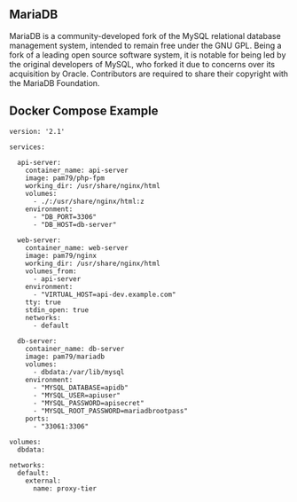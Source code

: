 ## **MariaDB**

MariaDB is a community-developed fork of the MySQL relational database management system, intended to remain free under the GNU GPL. Being a fork of a leading open source software system, it is notable for being led by the original developers of MySQL, who forked it due to concerns over its acquisition by Oracle. Contributors are required to share their copyright with the MariaDB Foundation.

## Docker Compose Example

   ```shell
   version: '2.1'
   
   services:
   
     api-server:
       container_name: api-server
       image: pam79/php-fpm
       working_dir: /usr/share/nginx/html
       volumes:
         - ./:/usr/share/nginx/html:z
       environment:
         - "DB_PORT=3306"
         - "DB_HOST=db-server"
   
     web-server:
       container_name: web-server
       image: pam79/nginx
       working_dir: /usr/share/nginx/html
       volumes_from:
         - api-server
       environment:
         - "VIRTUAL_HOST=api-dev.example.com"
       tty: true
       stdin_open: true
       networks:
         - default
   
     db-server:
       container_name: db-server
       image: pam79/mariadb
       volumes:
         - dbdata:/var/lib/mysql
       environment:
         - "MYSQL_DATABASE=apidb"
         - "MYSQL_USER=apiuser"
         - "MYSQL_PASSWORD=apisecret"
         - "MYSQL_ROOT_PASSWORD=mariadbrootpass"
       ports:
         - "33061:3306"
   
   volumes:
     dbdata:
   
   networks:
     default:
       external:
         name: proxy-tier
   ```




